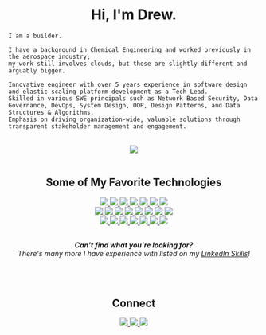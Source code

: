 <!-- Header -->
<h1 align="center">Hi, I'm Drew.</h1>

```
I am a builder.

I have a background in Chemical Engineering and worked previously in the aerospace industry; 
my work still involves clouds, but these are slightly different and arguably bigger.

Innovative engineer with over 5 years experience in software design and elastic scaling platform development as a Tech Lead.  
Skilled in various SWE principals such as Network Based Security, Data Governance, DevOps, System Design, OOP, Design Patterns, and Data Structures & Algorithms.  
Emphasis on driving organization-wide, valuable solutions through transparent stakeholder management and engagement.  
```
</br>




<!-- Github Stats -->
<div align="center">
    <img src="https://github-readme-stats.vercel.app/api?username=armckinney&theme=onedark&show_icons=true&count_private=true">
</div>
</br>

<!-- Technologies -->
<div align="center">
    <h2>Some of My Favorite Technologies</h2>
    <a href="https://code.visualstudio.com/">
        <img src="./static/images/vscode.png?raw=true"/>
    </a>
    <a href="https://git-scm.com/">
        <img src="./static/images/git.png?raw=true"/>
    </a>
    <a href="https://about.gitlab.com/">
        <img src="./static/images/gitlab.png?raw=true"/>
    </a>
    <a href="https://www.docker.com/">
        <img src="./static/images/docker.png?raw=true"/>
    </a>
    <a href="https://ubuntu.com/">
        <img src="./static/images/ubuntu.png?raw=true"/>
    </a>
    <a href="https://azure.microsoft.com/en-us/">
        <img src="./static/images/azure.png?raw=true"/>
    </a>
    <a href="https://www.databricks.com/">
        <img src="./static/images/databricks.png?raw=true"/>
    </a>
</div>
<div align="center">
    <a href="https://learn.microsoft.com/en-us/azure/active-directory/fundamentals/active-directory-whatis">
        <img src="./static/images/azuread.png?raw=true"/>
    </a>
    <a href="https://docs.microsoft.com/en-us/azure/azure-resource-manager/bicep/">
        <img src="./static/images/bicep.png?raw=true"/>
    </a>
    <a href="https://www.terraform.io/">
        <img src="./static/images/terraform.png?raw=true"/>
    </a>
    <a href="https://www.python.org/">
        <img src="./static/images/python.png?raw=true"/>
    </a>
    <a href="https://en.wikipedia.org/wiki/Bash_(Unix_shell)">
        <img src="./static/images/bash.png?raw=true"/>
    </a>
    <a href="https://docs.microsoft.com/en-us/powershell/">
        <img src="./static/images/powershell.png?raw=true"/>
    </a>
    <a href="https://docs.microsoft.com/en-us/dotnet/csharp/">
        <img src="./static/images/c-sharp.png?raw=true"/>
    </a>
    <a href="https://dotnet.microsoft.com/en-us/learn/dotnet/what-is-dotnet">
        <img src="./static/images/dotnet.png?raw=true"/>
    </a>
</div>
<div align="center">
    <a href="https://dotnet.microsoft.com/en-us/apps/aspnet/web-apps/blazor">
        <img src="./static/images/blazor.png?raw=true"/>
    </a>
    <a href="https://fastapi.tiangolo.com/">
        <img src="./static/images/fastapi.png?raw=true"/>
    </a>
    <a href="https://getbootstrap.com/">
        <img src="./static/images/bootstrap.png?raw=true"/>
    </a>
    <a href="https://spark.apache.org/">
        <img src="./static/images/spark.png?raw=true"/>
    </a>
    <a href="https://www.tensorflow.org/">
        <img src="./static/images/tensorflow.png?raw=true"/>
    </a>
    <a href="https://docs.delta.io/latest/delta-storage.html">
        <img src="./static/images/delta.png?raw=true"/>
    </a>
    <a href="https://powerbi.microsoft.com/en-us/">
        <img src="./static/images/powerbi.png?raw=true"/>
    </a>
</div>
<div align="center">
    <h5 style="margin-bottom: 0; margin-top: 30">
        Can't find what you're looking for? 
    </h5>
    <h6 style="margin-top: 0">
        There's many more I have experience with listed on my <a href="https://www.linkedin.com/in/drew-mckinney/details/skills/">LinkedIn Skills</a>!
    </h6>
</div>
</br>


<!-- Connect-->
<div align="center">
    <h2>Connect</h2>
    <a href="https://www.linkedin.com/in/drew-mckinney/">
        <img src="./static/images/linkedin.png"/>
    </a>
    <a href="https://armckinney.github.io">
        <img src="./static/images/arm-sciences.png"/>
    </a>
    <a href="https://hub.docker.com/u/armck">
        <img src="./static/images/dockerhub.png">
    </a>
</div>

<!-- Icon Source: https://icons8.com/ -->
